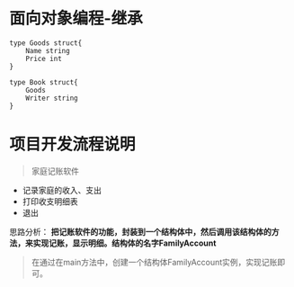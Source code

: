 # 面向对象编程-继承
    
    type Goods struct{
        Name string
        Price int
    }
    
    type Book struct{
        Goods
        Writer string
    }
    
# 项目开发流程说明
>家庭记账软件

- 记录家庭的收入、支出
- 打印收支明细表
- 退出

思路分析：
**把记账软件的功能，封装到一个结构体中，然后调用该结构体的方法，来实现记账，显示明细。结构体的名字FamilyAccount**
>在通过在main方法中，创建一个结构体FamilyAccount实例，实现记账即可。